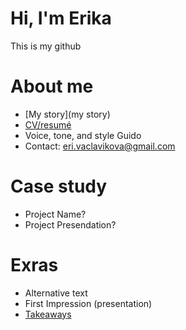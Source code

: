 # Hi, I'm Erika
This is my github

# About me
- [My story](my story)
- [CV/resumé](04-experience)
- Voice, tone, and style Guido
- Contact: eri.vaclavikova@gmail.com 

# Case study
- Project Name?
- Project Presendation?

# Exras 
- Alternative text
- First Impression (presentation)
- [Takeaways](takeaways)
